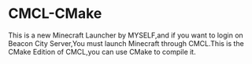 # CMCL-CMake
This is a new Minecraft Launcher by MYSELF,and if you want to login on Beacon City Server,You must launch Minecraft through CMCL.This is the CMake Edition of CMCL,you can use CMake to compile it.
